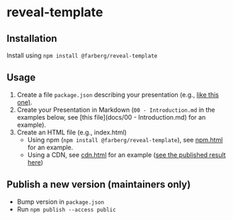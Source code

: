 # reveal-template

## Installation

Install using `npm install @farberg/reveal-template`

## Usage

1. Create a file `package.json` describing your presentation (e.g., [like this one)](docs/package.json).
1. Create your Presentation in Markdown (`00 - Introduction.md` in the examples below, see [this file](docs/00 - Introduction.md) for an example).
2. Create an HTML file (e.g., index.html)
   - Using npm (`npm install @farberg/reveal-template`), see [npm.html](docs/npm.html) for an example.
   - Using a CDN, see [cdn.html](docs/cdn.html) for an example ([see the published result here](https://pfisterer.github.io/reveal-template/cdn.html))

## Publish a new version (maintainers only)

- Bump version in `package.json`
- Run `npm publish --access public`